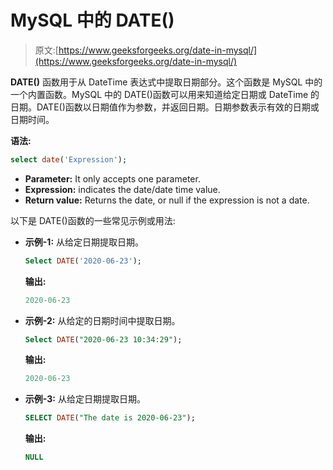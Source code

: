 # MySQL 中的 DATE()

> 原文:[https://www.geeksforgeeks.org/date-in-mysql/](https://www.geeksforgeeks.org/date-in-mysql/)

**DATE()** 函数用于从 DateTime 表达式中提取日期部分。这个函数是 MySQL 中的一个内置函数。MySQL 中的 DATE()函数可以用来知道给定日期或 DateTime 的日期。DATE()函数以日期值作为参数，并返回日期。日期参数表示有效的日期或日期时间。

**语法:**

```sql
select date('Expression'); 

```

*   **Parameter:** It only accepts one parameter.
*   **Expression:** indicates the date/date time value.
*   **Return value:** Returns the date, or null if the expression is not a date.

以下是 DATE()函数的一些常见示例或用法:

*   **示例-1:** 从给定日期提取日期。

    ```sql
    Select DATE('2020-06-23'); 
    ```

    **输出:**

    ```sql
    2020-06-23 
    ```

*   **示例-2:** 从给定的日期时间中提取日期。

    ```sql
    Select DATE("2020-06-23 10:34:29"); 
    ```

    **输出:**

    ```sql
    2020-06-23 
    ```

*   **示例-3:** 从给定日期提取日期。

    ```sql
    SELECT DATE("The date is 2020-06-23"); 
    ```

    **输出:**

    ```sql
    NULL 
    ```